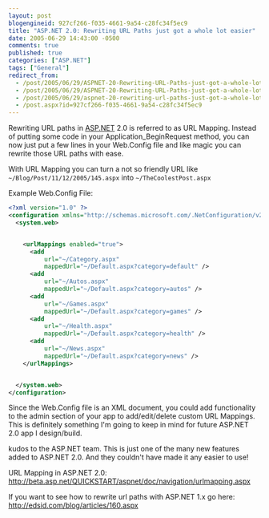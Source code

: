 ```yaml
---
layout: post
blogengineid: 927cf266-f035-4661-9a54-c28fc34f5ec9
title: "ASP.NET 2.0: Rewriting URL Paths just got a whole lot easier"
date: 2005-06-29 14:43:00 -0500
comments: true
published: true
categories: ["ASP.NET"]
tags: ["General"]
redirect_from: 
  - /post/2005/06/29/ASPNET-20-Rewriting-URL-Paths-just-got-a-whole-lot-easier.aspx
  - /post/2005/06/29/ASPNET-20-Rewriting-URL-Paths-just-got-a-whole-lot-easier
  - /post/2005/06/29/aspnet-20-rewriting-url-paths-just-got-a-whole-lot-easier
  - /post.aspx?id=927cf266-f035-4661-9a54-c28fc34f5ec9
---
```


Rewriting URL paths in <a href="http://asp.net" target="_blank" title="ASP.NET">ASP.NET</a> 2.0 is referred to as URL Mapping. Instead of putting some code in your Application_BeginRequest method, you can now just put a few lines in your Web.Config file and like magic you can rewrite those URL paths with ease.

With URL Mapping you can turn a not so friendly URL like `~/Blog/Post/11/12/2005/145.aspx` into `~/TheCoolestPost.aspx`

Example Web.Config File:

```xml
<?xml version="1.0" ?>
<configuration xmlns="http://schemas.microsoft.com/.NetConfiguration/v2.0">
  <system.web>


    <urlMappings enabled="true">
      <add
          url="~/Category.aspx"
          mappedUrl="~/Default.aspx?category=default" />
      <add
          url="~/Autos.aspx"
          mappedUrl="~/Default.aspx?category=autos" />
      <add
          url="~/Games.aspx"
          mappedUrl="~/Default.aspx?category=games" />
      <add
          url="~/Health.aspx"
          mappedUrl="~/Default.aspx?category=health" />
      <add
          url="~/News.aspx"
          mappedUrl="~/Default.aspx?category=news" />
    </urlMappings>


  </system.web>
</configuration>
```

Since the Web.Config file is an XML document, you could add functionality to the admin section of your app to add/edit/delete custom URL Mappings. This is definitely something I&#39;m going to keep in mind for future ASP.NET 2.0 app I design/build.

kudos to the ASP.NET team. This is just one of the many new features added to ASP.NET 2.0. And they couldn't have made it any easier to use!

URL Mapping in ASP.NET 2.0: <a href="http://beta.asp.net/QUICKSTART/aspnet/doc/navigation/urlmapping.aspx">http://beta.asp.net/QUICKSTART/aspnet/doc/navigation/urlmapping.aspx</a>

If you want to see how to rewrite url paths with ASP.NET 1.x go here: <a href="http://edsid.com/blog/articles/160.aspx">http://edsid.com/blog/articles/160.aspx</a>
